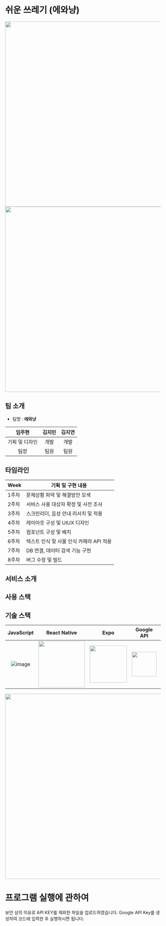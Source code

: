 # 쉬운 쓰레기 (에와냥)

<img src="https://user-images.githubusercontent.com/72171903/180640837-c2a70988-cdc3-40a1-ac9f-5cd4bfc1dc8f.png" width="600"/>

<img src="https://user-images.githubusercontent.com/72171903/180640531-26c8324a-9aee-4c61-8eed-03e5a455fc7e.png"  width="600"/>

## 팀 소개
* 팀명 : **에와냥**

| 임주현 | 김지민 | 김지연 |
| :--------: | :--------: | :--------: | 
| 기획 및 디자인 | 개발 | 개발 | 
| 팀장 | 팀원 | 팀원 |

##  타임라인

| Week | 기획 및 구현 내용 |
| ------ | ----------- |
| 1주차 | 문제상황 파악 및 해결방안 모색 |
| 2주차 | 서비스 사용 대상자 확정 및 사전 조사 |
| 3주차 | 스크린리더, 음성 안내 리서치 및 적용 |
| 4주차 | 레이아웃 구성 및 UIUX 디자인 |
| 5주차 | 컴포넌트 구성 및 배치 |
| 6주차 | 텍스트 인식 및 사물 인식 카메라 API 적용  |
| 7주차 | DB 연결, 데이터 검색 기능 구현  |
| 8주차 | 버그 수정 및 빌드  |

## 서비스 소개


## 사용 스택

## 기술 스택

| JavaScript | React Native | Expo | Google API | Kakao API | 
| :--------: | :--------: | :--------: | :--------: | :--------: | 
|   ![image](https://user-images.githubusercontent.com/72171903/180640940-cff8ce3c-1f89-44be-880c-9e64e95b0a7c.png)    |  <img src="https://user-images.githubusercontent.com/72171903/180640959-031a6856-aec8-47af-bf13-5cea5bf41214.png" width="150" />  | <img src="https://user-images.githubusercontent.com/72171903/180641062-8424729a-9ca7-47ab-81c7-d1629a2a2dea.png" width="120" />  | <img src="https://user-images.githubusercontent.com/72171903/180640970-760df4ac-dfab-4a11-b67c-379dfae83d9a.png" width="80" /> | <img src="https://user-images.githubusercontent.com/72171903/180641112-e3b231fc-1965-4da4-b8e8-9a95df328aa3.png" width="80" />

<img src="https://user-images.githubusercontent.com/88828307/180639945-f0d03f05-c6ca-479a-a30c-5a77e85871ed.png" width="600"/>

# 프로그램 실행에 관하여
보안 상의 이유로 API KEY를 제외한 파일을 업로드하였습니다.
Google API Key를 생성하여 코드에 입력한 후 실행하시면 됩니다.
